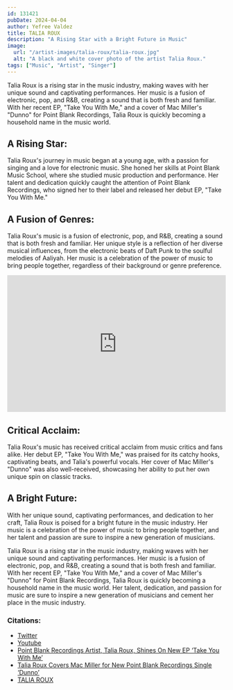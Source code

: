 ```yaml
---
id: 131421
pubDate: 2024-04-04
author: Yefree Valdez
title: TALIA ROUX
description: "A Rising Star with a Bright Future in Music"
image:
  url: "/artist-images/talia-roux/talia-roux.jpg"
  alt: "A black and white cover photo of the artist Talia Roux."
tags: ["Music", "Artist", "Singer"]
---
```


Talia Roux is a rising star in the music industry, making waves with her unique sound and captivating performances. Her music is a fusion of electronic, pop, and R&B, creating a sound that is both fresh and familiar. With her recent EP, "Take You With Me," and a cover of Mac Miller's "Dunno" for Point Blank Recordings, Talia Roux is quickly becoming a household name in the music world.

## A Rising Star:

Talia Roux's journey in music began at a young age, with a passion for singing and a love for electronic music. She honed her skills at Point Blank Music School, where she studied music production and performance. Her talent and dedication quickly caught the attention of Point Blank Recordings, who signed her to their label and released her debut EP, "Take You With Me."

## A Fusion of Genres:

Talia Roux's music is a fusion of electronic, pop, and R&B, creating a sound that is both fresh and familiar. Her unique style is a reflection of her diverse musical influences, from the electronic beats of Daft Punk to the soulful melodies of Aaliyah. Her music is a celebration of the power of music to bring people together, regardless of their background or genre preference.

<iframe class="rounded-xl" width="100%" height="315" src="https://www.youtube.com/embed/pFbAvbvJgBA?si=SQwfB4fTgvCYYKW1" title="YouTube video player" frameborder="0" allow="accelerometer; clipboard-write; encrypted-media; gyroscope; picture-in-picture; web-share" referrerpolicy="strict-origin-when-cross-origin" allowfullscreen></iframe>

## Critical Acclaim:

Talia Roux's music has received critical acclaim from music critics and fans alike. Her debut EP, "Take You With Me," was praised for its catchy hooks, captivating beats, and Talia's powerful vocals. Her cover of Mac Miller's "Dunno" was also well-received, showcasing her ability to put her own unique spin on classic tracks.



## A Bright Future:

With her unique sound, captivating performances, and dedication to her craft, Talia Roux is poised for a bright future in the music industry. Her music is a celebration of the power of music to bring people together, and her talent and passion are sure to inspire a new generation of musicians.


Talia Roux is a rising star in the music industry, making waves with her unique sound and captivating performances. Her music is a fusion of electronic, pop, and R&B, creating a sound that is both fresh and familiar. With her recent EP, "Take You With Me," and a cover of Mac Miller's "Dunno" for Point Blank Recordings, Talia Roux is quickly becoming a household name in the music world. Her talent, dedication, and passion for music are sure to inspire a new generation of musicians and cement her place in the music industry.

### Citations:

- [Twitter](https://twitter.com/TaliaRouxx)
- [Youtube](https://www.youtube.com/channel/UCHQlmsnZzKFKqDprQFf7bVA)
- [Point Blank Recordings Artist, Talia Roux, Shines On New EP ‘Take You With Me’](https://plus.pointblankmusicschool.com/point-blank-recordings-artist-talia-roux-shines-on-new-ep-take-you-with-me/)
- [Talia Roux Covers Mac Miller for New Point Blank Recordings Single ‘Dunno’](https://plus.pointblankmusicschool.com/talia-roux-covers-mac-millers-dunno-for-point-blank-recordings-latest-single/)
- [TALIA ROUX](http://www.ferocioustalent.com/talia-roux)

